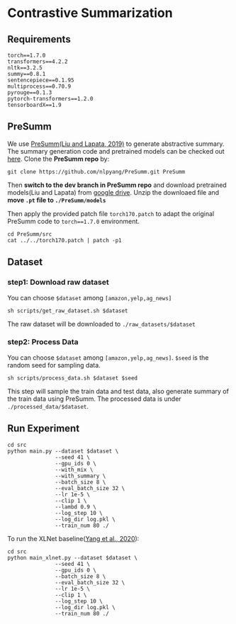 # Contrastive Summarization
<!-- **This code is for the paper** "Constructing contrastive samples via summarization for text classification with limited annotations" -->

## Requirements
```
torch==1.7.0
transformers==4.2.2
nltk==3.2.5
summy==0.8.1
sentencepiece==0.1.95
multiprocess==0.70.9
pyrouge==0.1.3
pytorch-transformers==1.2.0
tensorboardX==1.9
```

## PreSumm
We use [PreSumm(Liu and Lapata, 2019)](https://arxiv.org/abs/1908.08345) to generate abstractive summary. The summary generation code and pretrained models can be checked out [here](https://github.com/nlpyang/PreSumm/tree/master).
Clone the **PreSumm repo** by:
```
git clone https://github.com/nlpyang/PreSumm.git PreSumm
```
Then **switch to the dev branch in PreSumm repo** and download pretrained models(Liu and Lapata) from [google drive](https://drive.google.com/file/d/1-IKVCtc4Q-BdZpjXc4s70_fRsWnjtYLr/view). Unzip the downloaed file and **move `.pt` file to `./PreSumm/models`**

Then apply the provided patch file `torch170.patch` to adapt the original PreSumm code to `torch==1.7.0` environment.
```
cd PreSumm/src
cat ../../torch170.patch | patch -p1
```


## Dataset
### step1: Download raw dataset
You can choose `$dataset` among  `[amazon,yelp,ag_news]`
```
sh scripts/get_raw_dataset.sh $dataset
```
The raw dataset will be downloaded to `./raw_datasets/$dataset`
### step2: Process Data
You can choose `$dataset` among  `[amazon,yelp,ag_news]`. `$seed` is the random seed for sampling data.
```
sh scripts/process_data.sh $dataset $seed
```
This step will sample the train data and test data, also generate summary of the train data using PreSumm. The processed data is under `./processed_data/$dataset`.

## Run Experiment
```
cd src
python main.py --dataset $dataset \
               --seed 41 \
               --gpu_ids 0 \
               --with_mix \
               --with_summary \
               --batch_size 8 \
               --eval_batch_size 32 \
               --lr 1e-5 \
               --clip 1 \
               --lambd 0.9 \
               --log_step 10 \
               --log_dir log.pkl \
               --train_num 80 ./
```
To run the XLNet baseline([Yang et al., 2020](https://arxiv.org/pdf/1906.08237.pdf)):
```
cd src
python main_xlnet.py --dataset $dataset \
               --seed 41 \
               --gpu_ids 0 \
               --batch_size 8 \
               --eval_batch_size 32 \
               --lr 1e-5 \
               --clip 1 \
               --log_step 10 \
               --log_dir log.pkl \
               --train_num 80 ./
```


